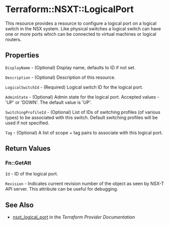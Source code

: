 # Terraform::NSXT::LogicalPort

This resource provides a resource to configure a logical port on a logical switch in the NSX system. Like physical switches a logical switch can have one or more ports which can be connected to virtual machines or logical routers.

## Properties

`DisplayName` - (Optional) Display name, defaults to ID if not set.

`Description` - (Optional) Description of this resource.

`LogicalSwitchId` - (Required) Logical switch ID for the logical port.

`AdminState` - (Optional) Admin state for the logical port. Accepted values - 'UP' or 'DOWN'. The default value is 'UP'.

`SwitchingProfileId` - (Optional) List of IDs of switching profiles (of various types) to be associated with this switch. Default switching profiles will be used if not specified.

`Tag` - (Optional) A list of scope + tag pairs to associate with this logical port.


## Return Values

### Fn::GetAtt

`Id` - ID of the logical port.

`Revision` - Indicates current revision number of the object as seen by NSX-T API server. This attribute can be useful for debugging.

## See Also

* [nsxt_logical_port](https://www.terraform.io/docs/providers/nsxt/r/logical_port.html) in the _Terraform Provider Documentation_